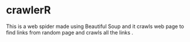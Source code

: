 # crawlerR
This is a web spider made using Beautiful Soup and it crawls web page to find links from random page and crawls all the links .
